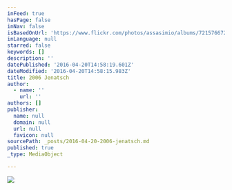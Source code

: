 ```yaml
---
inFeed: true
hasPage: false
inNav: false
isBasedOnUrl: 'https://www.flickr.com/photos/assasimio/albums/72157667253198501'
inLanguage: null
starred: false
keywords: []
description: ''
datePublished: '2016-04-20T14:58:19.601Z'
dateModified: '2016-04-20T14:58:15.983Z'
title: 2006 Jenatsch
author:
  - name: ''
    url: ''
authors: []
publisher:
  name: null
  domain: null
  url: null
  favicon: null
sourcePath: _posts/2016-04-20-2006-jenatsch.md
published: true
_type: MediaObject

---
```

![](https://the-grid-user-content.s3-us-west-2.amazonaws.com/d9b2e9e2-0302-4bd1-a310-ebc4b9fada88.jpg)